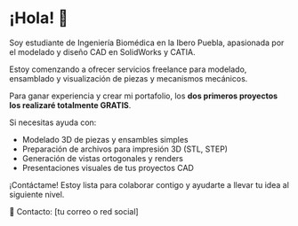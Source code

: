 # ¡Hola! 👋

Soy estudiante de Ingeniería Biomédica en la Ibero Puebla, apasionada por el modelado y diseño CAD en SolidWorks y CATIA.

Estoy comenzando a ofrecer servicios freelance para modelado, ensamblado y visualización de piezas y mecanismos mecánicos.

Para ganar experiencia y crear mi portafolio, los **dos primeros proyectos los realizaré totalmente GRATIS**.

Si necesitas ayuda con:

- Modelado 3D de piezas y ensambles simples
- Preparación de archivos para impresión 3D (STL, STEP)
- Generación de vistas ortogonales y renders
- Presentaciones visuales de tus proyectos CAD

¡Contáctame! Estoy lista para colaborar contigo y ayudarte a llevar tu idea al siguiente nivel.

📩 Contacto: [tu correo o red social]
